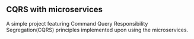 ## CQRS with microservices
A simple project featuring Command Query Responsibility Segregation(CQRS) principles
implemented upon using the microservices.